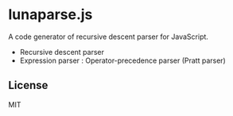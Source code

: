 # lunaparse.js
A code generator of recursive descent parser for JavaScript.

- Recursive descent parser
- Expression parser : Operator-precedence parser (Pratt parser)

## License
MIT

